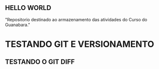## HELLO WORLD 

"Repositorio destinado ao armazenamento das atividades do Curso do Guanabara."

# TESTANDO GIT E VERSIONAMENTO

## TESTANDO O GIT DIFF
